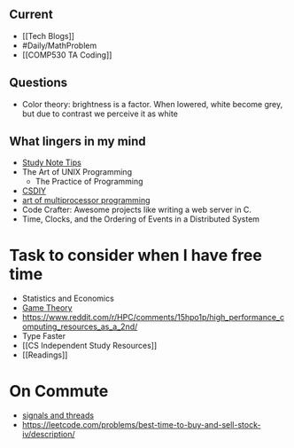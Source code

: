 ## Current
- [[Tech Blogs]]
- #Daily/MathProblem
- [[COMP530 TA Coding]]
## Questions
- Color theory: brightness is a factor. When lowered, white become grey, but due to contrast we perceive it as white
## What lingers in my mind
- [Study Note Tips](https://andymatuschak.org/)
- The Art of UNIX Programming
	- The Practice of Programming
- [CSDIY](https://csdiy.wiki/en/Web%E5%BC%80%E5%8F%91/CS142/#descriptions)
 - [art of multiprocessor programming](https://cs.ipm.ac.ir/asoc2016/Resources/Theartofmulticore.pdf)
 - Code Crafter: Awesome projects like writing a web server in C.
 - Time, Clocks, and the Ordering of Events in a Distributed System 
# Task to consider when I have free time
- Statistics and Economics
- [Game Theory](https://ocw.mit.edu/courses/14-126-game-theory-spring-2016/)
- https://www.reddit.com/r/HPC/comments/15hpo1p/high_performance_computing_resources_as_a_2nd/
- Type Faster
- [[CS Independent Study Resources]]
- [[Readings]]
# On Commute
- [signals and threads](https://signalsandthreads.com/)
- https://leetcode.com/problems/best-time-to-buy-and-sell-stock-iv/description/






